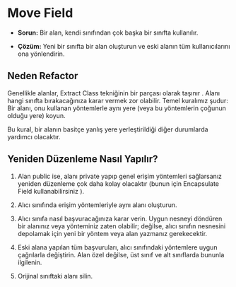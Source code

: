 # Move Field

- **Sorun:** Bir alan, kendi sınıfından çok başka bir sınıfta kullanılır.

- **Çözüm:** Yeni bir sınıfta bir alan oluşturun ve eski alanın tüm kullanıcılarını ona yönlendirin.

## Neden Refactor

Genellikle alanlar,  Extract Class tekniğinin bir parçası olarak taşınır . Alanı hangi sınıfta bırakacağınıza karar vermek zor olabilir. Temel kuralımız şudur: Bir alanı, onu kullanan yöntemlerle aynı yere (veya bu yöntemlerin çoğunun olduğu yere) koyun.

Bu kural, bir alanın basitçe yanlış yere yerleştirildiği diğer durumlarda yardımcı olacaktır.

## Yeniden Düzenleme Nasıl Yapılır?

1. Alan public ise, alanı private yapıp genel erişim yöntemleri sağlarsanız yeniden düzenleme çok daha kolay olacaktır (bunun için Encapsulate Field kullanabilirsiniz ).

2. Alıcı sınıfında erişim yöntemleriyle aynı alanı oluşturun.

3. Alıcı sınıfa nasıl başvuracağınıza karar verin. Uygun nesneyi döndüren bir alanınız veya yönteminiz zaten olabilir; değilse, alıcı sınıfın nesnesini depolamak için yeni bir yöntem veya alan yazmanız gerekecektir.

4. Eski alana yapılan tüm başvuruları, alıcı sınıfındaki yöntemlere uygun çağrılarla değiştirin. Alan özel değilse, üst sınıf ve alt sınıflarda bununla ilgilenin.

5. Orijinal sınıftaki alanı silin.
